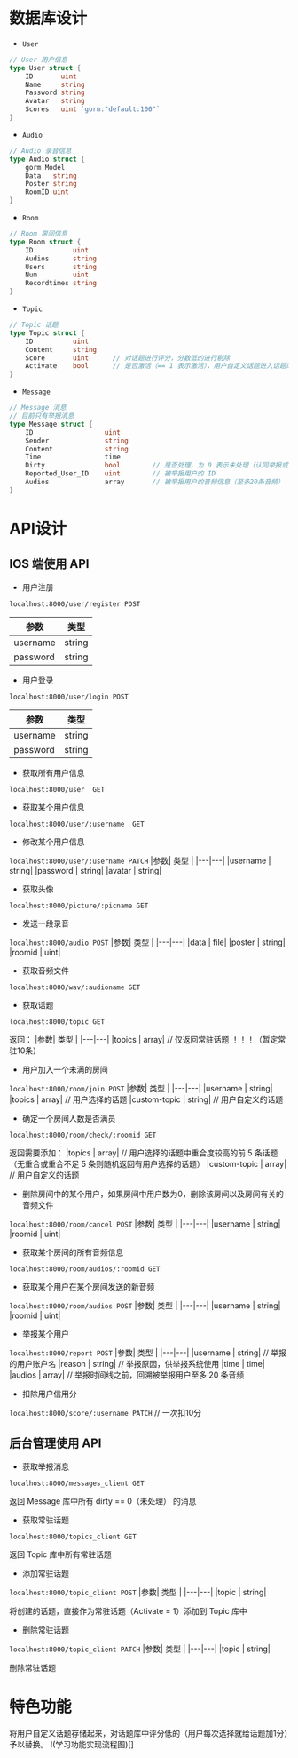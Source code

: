 # 数据库设计

- `User`

``` go
// User 用户信息
type User struct {
	ID       uint
	Name     string
	Password string
	Avatar   string
	Scores   uint `gorm:"default:100"`
}
```

- `Audio`
``` go
// Audio 录音信息
type Audio struct {
	gorm.Model
	Data   string
	Poster string
	RoomID uint
}
```

- `Room`
``` go
// Room 房间信息
type Room struct {
	ID          uint
	Audios      string
	Users       string
	Num         uint
	Recordtimes string
}
```

- `Topic`
``` go
// Topic 话题
type Topic struct {
	ID          uint
	Content     string
  	Score       uint      // 对话题进行评分，分数低的进行剔除
	Activate    bool      // 是否激活（== 1 表示激活），用户自定义话题进入话题库，处于未激活状态，仅用于当次的聊天
}
```

- `Message`
``` go
// Message 消息
// 目前只有举报消息
type Message struct {
	ID          		uint
	Sender	    		string
	Content     		string
	Time	    		time
	Dirty	    		bool		// 是否处理，为 0 表示未处理（认同举报或拒绝举报）
	Reported_User_ID	uint		// 被举报用户的 ID
	Audios      		array		// 被举报用户的音频信息（至多20条音频）
}
```

# API设计

## IOS 端使用 API   

- 用户注册

`localhost:8000/user/register POST`

|参数| 类型 |
|---|---|
|username | string|
|password | string| 

- 用户登录

`localhost:8000/user/login POST`

|参数| 类型 |
|---|---|
|username | string|
|password | string| 

- 获取所有用户信息

`localhost:8000/user  GET`

- 获取某个用户信息

`localhost:8000/user/:username  GET`

- 修改某个用户信息

`localhost:8000/user/:username PATCH`
|参数| 类型 |
|---|---|
|username | string|
|password | string| 
|avatar | string|

- 获取头像

`localhost:8000/picture/:picname GET`

- 发送一段录音

`localhost:8000/audio POST`
|参数| 类型 |
|---|---|
|data | file|
|poster | string| 
|roomid | uint|

- 获取音频文件

`localhost:8000/wav/:audioname GET`

- 获取话题			

`localhost:8000/topic GET`

返回：
|参数| 类型 |
|---|---|
|topics | array|		// 仅返回常驻话题 ！！！（暂定常驻10条）

- 用户加入一个未满的房间

`localhost:8000/room/join POST`
|参数| 类型 |
|---|---|
|username | string|
|topics | array|                // 用户选择的话题
|custom-topic | string|         // 用户自定义的话题

- 确定一个房间人数是否满员

`localhost:8000/room/check/:roomid GET`

返回需要添加：
|topics | array|                // 用户选择的话题中重合度较高的前 5 条话题（无重合或重合不足 5 条则随机返回有用户选择的话题）
|custom-topic | array|          // 用户自定义的话题

- 删除房间中的某个用户，如果房间中用户数为0，删除该房间以及房间有关的音频文件

`localhost:8000/room/cancel POST`
|参数| 类型 |
|---|---|
|username | string|
|roomid | uint|

- 获取某个房间的所有音频信息

`localhost:8000/room/audios/:roomid GET`

- 获取某个用户在某个房间发送的新音频

`localhost:8000/room/audios POST`
|参数| 类型 |
|---|---|
|username | string|
|roomid | uint|

- 举报某个用户

`localhost:8000/report POST`
|参数| 类型 |
|---|---|
|username | string|			 // 举报的用户账户名
|reason | string|		 	 // 举报原因，供举报系统使用
|time | time|
|audios | array|			 // 举报时间线之前，回溯被举报用户至多 20 条音频

- 扣除用户信用分

`localhost:8000/score/:username PATCH`		 // 一次扣10分

## 后台管理使用 API

- 获取举报消息

`localhost:8000/messages_client GET`

返回 Message 库中所有 dirty == 0（未处理） 的消息  

- 获取常驻话题

`localhost:8000/topics_client GET`

返回 Topic 库中所有常驻话题

- 添加常驻话题

`localhost:8000/topic_client POST`
|参数| 类型 |
|---|---|
|topic | string|

将创建的话题，直接作为常驻话题（Activate = 1）添加到 Topic 库中

- 删除常驻话题

`localhost:8000/topic_client PATCH`
|参数| 类型 |
|---|---|
|topic | string|

删除常驻话题

# 特色功能
将用户自定义话题存储起来，对话题库中评分低的（用户每次选择就给话题加1分）予以替换。
!(学习功能实现流程图)[]
